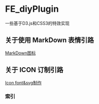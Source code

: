 # FE_diyPlugin
一些基于D3.js和CSS3的特效实现
## 关于使用 MarkDown 表情引路
[MarkDown图标](https://blog.csdn.net/fu18838928050/article/details/82377802)
## 关于 ICON 订制引路
[Icon font&svg制作](https://icomoon.io/)
### 索引
